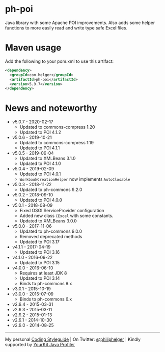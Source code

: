 # ph-poi

Java library with some Apache POI improvements. Also adds some helper functions to more easily read and write type safe Excel files.

# Maven usage

Add the following to your pom.xml to use this artifact:

```xml
<dependency>
  <groupId>com.helger</groupId>
  <artifactId>ph-poi</artifactId>
  <version>5.0.7</version>
</dependency>
```

# News and noteworthy

* v5.0.7 - 2020-02-17
    * Updated to commons-compress 1.20
    * Updated to POI 4.1.2
* v5.0.6 - 2019-10-21
    * Updated to commons-compress 1.19
    * Updated to POI 4.1.1
* v5.0.5 - 2019-06-04
    * Updated to XMLBeans 3.1.0
    * Updated to POI 4.1.0
* v5.0.4 - 2019-02-09
    * Updated to POI 4.0.1
    * `WorkbookCreationHelper` now implements `AutoClosable`
* v5.0.3 - 2018-11-22
    * Updated to ph-commons 9.2.0
* v5.0.2 - 2018-09-10
    * Updated to POI 4.0.0
* v5.0.1 - 2018-08-09
    * Fixed OSGI ServiceProvider configuration
    * Added new class `CExcel` with some constants.
    * Updated to XMLBeans 3.0.0
* v5.0.0 - 2017-11-06
    * Updated to ph-commons 9.0.0
    * Removed deprecated methods
    * Updated to POI 3.17
* v4.1.1 - 2017-04-19
    * Updated to POI 3.16
* v4.1.0 - 2016-09-22
    * Updated to POI 3.15
* v4.0.0 - 2016-06-10
    * Requires at least JDK 8
    * Updated to POI 3.14
    * Binds to ph-commons 8.x
* v3.0.1 - 2015-10-19
* v3.0.0 - 2015-07-09
    * Binds to ph-commons 6.x
* v2.9.4 - 2015-03-31
* v2.9.3 - 2015-03-11
* v2.9.2 - 2015-01-13
* v2.9.1 - 2014-10-30
* v2.9.0 - 2014-08-25   

---

My personal [Coding Styleguide](https://github.com/phax/meta/blob/master/CodingStyleguide.md) |
On Twitter: <a href="https://twitter.com/philiphelger">@philiphelger</a> |
Kindly supported by [YourKit Java Profiler](https://www.yourkit.com)